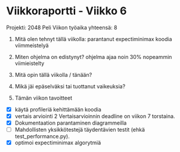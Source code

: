 # Viikkoraportti - Viikko 6
Projekti: 2048 Peli
Viikon työaika yhteensä: 8

1. Mitä olen tehnyt tällä viikolla:
parantanut expectiminimax koodia
viimmeistelyä

2. Miten ohjelma on edistynyt?
ohjelma ajaa noin 30% nopeammin
viimieistelty

3. Mitä opin tällä viikolla / tänään?


4. Mikä jäi epäselväksi tai tuottanut vaikeuksia?


5. Tämän viikon tavoitteet
- [x] käytä profileriä kehittämään koodia
- [x] vertais arviointi 2
Vertaisarvioinnin deadline on viikon 7 torstaina.
- [x] Dokumentaation parantaminen diagrammeilla
- [ ] Mahdollisten yksikkötestejä täydentävien testit (ehkä test_performance.py).
- [x] optimoi expectiminimax algorytmiä
